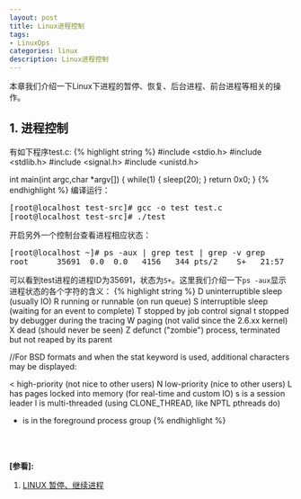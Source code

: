 ```yaml
---
layout: post
title: Linux进程控制
tags:
- LinuxOps
categories: linux
description: Linux进程控制
---
```


本章我们介绍一下Linux下进程的暂停、恢复、后台进程、前台进程等相关的操作。



<!-- more -->


## 1. 进程控制
有如下程序test.c:
{% highlight string %}
#include <stdio.h>
#include <stdlib.h>
#include <signal.h>
#include <unistd.h>

int main(int argc,char *argv[])
{
     while(1)
     {
         sleep(20);
     }
     return 0x0;
}
{% endhighlight %}
编译运行：
<pre>
[root@localhost test-src]# gcc -o test test.c
[root@localhost test-src]# ./test
</pre>
开启另外一个控制台查看进程相应状态：
<pre>
[root@localhost ~]# ps -aux | grep test | grep -v grep
root      35691  0.0  0.0   4156   344 pts/2    S+   21:57   0:00 ./test
</pre>
可以看到test进程的进程ID为35691，状态为```S+```。这里我们介绍一下```ps -aux```显示进程状态的各个字符的含义：
{% highlight string %}
D    uninterruptible sleep (usually IO)
R    running or runnable (on run queue)
S    interruptible sleep (waiting for an event to complete)
T    stopped by job control signal
t    stopped by debugger during the tracing
W    paging (not valid since the 2.6.xx kernel)
X    dead (should never be seen)
Z    defunct ("zombie") process, terminated but not reaped by its parent

//For BSD formats and when the stat keyword is used, additional characters may be displayed:

<    high-priority (not nice to other users)
N    low-priority (nice to other users)
L    has pages locked into memory (for real-time and custom IO)
s    is a session leader
l    is multi-threaded (using CLONE_THREAD, like NPTL pthreads do)
+    is in the foreground process group
{% endhighlight %}




<br />
<br />

**[参看]:**

1. [LINUX 暂停、继续进程](https://www.cnblogs.com/TerrySunShine/p/5842220.html)


<br />
<br />
<br />






